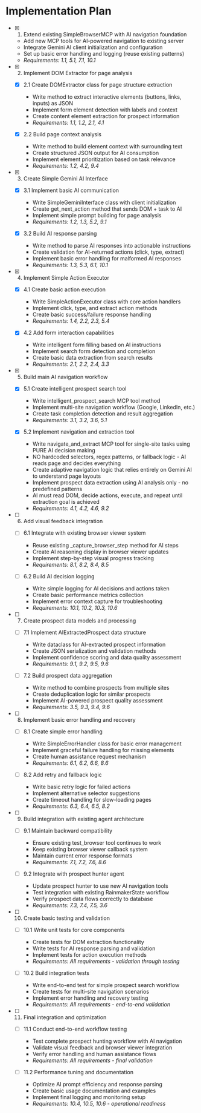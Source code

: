 # Implementation Plan

- [x] 1. Extend existing SimpleBrowserMCP with AI navigation foundation





  - Add new MCP tools for AI-powered navigation to existing server
  - Integrate Gemini AI client initialization and configuration
  - Set up basic error handling and logging (reuse existing patterns)
  - _Requirements: 1.1, 5.1, 7.1, 10.1_

- [x] 2. Implement DOM Extractor for page analysis





  - [x] 2.1 Create DOMExtractor class for page structure extraction


    - Write method to extract interactive elements (buttons, links, inputs) as JSON
    - Implement form element detection with labels and context
    - Create content element extraction for prospect information
    - _Requirements: 1.1, 1.2, 2.1, 4.1_

  - [x] 2.2 Build page context analysis


    - Write method to build element context with surrounding text
    - Create structured JSON output for AI consumption
    - Implement element prioritization based on task relevance
    - _Requirements: 1.2, 4.2, 9.4_

- [x] 3. Create Simple Gemini AI Interface





  - [x] 3.1 Implement basic AI communication


    - Write SimpleGeminiInterface class with client initialization
    - Create get_next_action method that sends DOM + task to AI
    - Implement simple prompt building for page analysis
    - _Requirements: 1.2, 1.3, 5.2, 9.1_



  - [x] 3.2 Build AI response parsing





    - Write method to parse AI responses into actionable instructions
    - Create validation for AI-returned actions (click, type, extract)
    - Implement basic error handling for malformed AI responses
    - _Requirements: 1.3, 5.3, 6.1, 10.1_

- [x] 4. Implement Simple Action Executor





  - [x] 4.1 Create basic action execution


    - Write SimpleActionExecutor class with core action handlers
    - Implement click, type, and extract action methods
    - Create basic success/failure response handling
    - _Requirements: 1.4, 2.2, 2.3, 5.4_

  - [x] 4.2 Add form interaction capabilities


    - Write intelligent form filling based on AI instructions
    - Implement search form detection and completion
    - Create basic data extraction from search results
    - _Requirements: 2.1, 2.2, 2.4, 3.3_

- [x] 5. Build main AI navigation workflow





  - [x] 5.1 Create intelligent prospect search tool



    - Write intelligent_prospect_search MCP tool method
    - Implement multi-site navigation workflow (Google, LinkedIn, etc.)
    - Create task completion detection and result aggregation
    - _Requirements: 3.1, 3.2, 3.6, 5.1_



  - [x] 5.2 Implement navigation and extraction tool


    - Write navigate_and_extract MCP tool for single-site tasks using PURE AI decision making
    - NO hardcoded selectors, regex patterns, or fallback logic - AI reads page and decides everything
    - Create adaptive navigation logic that relies entirely on Gemini AI to understand page layouts
    - Implement prospect data extraction using AI analysis only - no predefined patterns
    - AI must read DOM, decide actions, execute, and repeat until extraction goal is achieved
    - _Requirements: 4.1, 4.2, 4.6, 9.2_

- [ ] 6. Add visual feedback integration
  - [ ] 6.1 Integrate with existing browser viewer system
    - Reuse existing _capture_browser_step method for AI steps
    - Create AI reasoning display in browser viewer updates
    - Implement step-by-step visual progress tracking
    - _Requirements: 8.1, 8.2, 8.4, 8.5_

  - [ ] 6.2 Build AI decision logging
    - Write simple logging for AI decisions and actions taken
    - Create basic performance metrics collection
    - Implement error context capture for troubleshooting
    - _Requirements: 10.1, 10.2, 10.3, 10.6_

- [ ] 7. Create prospect data models and processing
  - [ ] 7.1 Implement AIExtractedProspect data structure
    - Write dataclass for AI-extracted prospect information
    - Create JSON serialization and validation methods
    - Implement confidence scoring and data quality assessment
    - _Requirements: 9.1, 9.2, 9.5, 9.6_

  - [ ] 7.2 Build prospect data aggregation
    - Write method to combine prospects from multiple sites
    - Create deduplication logic for similar prospects
    - Implement AI-powered prospect quality assessment
    - _Requirements: 3.5, 9.3, 9.4, 9.6_

- [ ] 8. Implement basic error handling and recovery
  - [ ] 8.1 Create simple error handling
    - Write SimpleErrorHandler class for basic error management
    - Implement graceful failure handling for missing elements
    - Create human assistance request mechanism
    - _Requirements: 6.1, 6.2, 6.6, 8.6_

  - [ ] 8.2 Add retry and fallback logic
    - Write basic retry logic for failed actions
    - Implement alternative selector suggestions
    - Create timeout handling for slow-loading pages
    - _Requirements: 6.3, 6.4, 6.5, 8.2_

- [ ] 9. Build integration with existing agent architecture
  - [ ] 9.1 Maintain backward compatibility
    - Ensure existing test_browser tool continues to work
    - Keep existing browser viewer callback system
    - Maintain current error response formats
    - _Requirements: 7.1, 7.2, 7.6, 8.6_

  - [ ] 9.2 Integrate with prospect hunter agent
    - Update prospect hunter to use new AI navigation tools
    - Test integration with existing RainmakerState workflow
    - Verify prospect data flows correctly to database
    - _Requirements: 7.3, 7.4, 7.5, 3.6_

- [ ] 10. Create basic testing and validation
  - [ ] 10.1 Write unit tests for core components
    - Create tests for DOM extraction functionality
    - Write tests for AI response parsing and validation
    - Implement tests for action execution methods
    - _Requirements: All requirements - validation through testing_

  - [ ] 10.2 Build integration tests
    - Write end-to-end test for simple prospect search workflow
    - Create tests for multi-site navigation scenarios
    - Implement error handling and recovery testing
    - _Requirements: All requirements - end-to-end validation_

- [ ] 11. Final integration and optimization
  - [ ] 11.1 Conduct end-to-end workflow testing
    - Test complete prospect hunting workflow with AI navigation
    - Validate visual feedback and browser viewer integration
    - Verify error handling and human assistance flows
    - _Requirements: All requirements - final validation_

  - [ ] 11.2 Performance tuning and documentation
    - Optimize AI prompt efficiency and response parsing
    - Create basic usage documentation and examples
    - Implement final logging and monitoring setup
    - _Requirements: 10.4, 10.5, 10.6 - operational readiness_